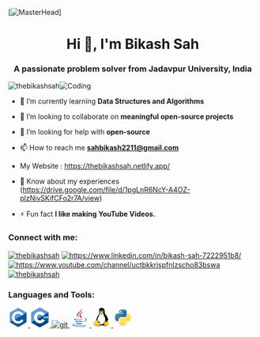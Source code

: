 [![MasterHead](https://t3.ftcdn.net/jpg/02/68/48/86/360_F_268488616_wcoB2JnGbOD2u3bpn2GPmu0KJQ4Ah66T.jpg)]
<h1 align="center">Hi 👋, I'm Bikash Sah</h1>
<h3 align="center">A passionate problem solver from Jadavpur University, India</h3>
<img align="right" alt="Coding" width="400" src="https://miro.medium.com/max/1000/1*yJXbQF9JDj7aAJaXV8VePQ.gif">

<p align="left"> <img src="https://komarev.com/ghpvc/?username=thebikashsah&label=Profile%20views&color=0e75b6&style=flat" alt="thebikashsah" /> </p>

- 🌱 I’m currently learning **Data Structures and Algorithms**

- 👯 I’m looking to collaborate on **meaningful open-source projects**

- 🤝 I’m looking for help with **open-source**

- 📫 How to reach me **sahbikash2211@gmail.com**
- My Website : https://thebikashsah.netlify.app/

- 📄 Know about my experiences (https://drive.google.com/file/d/1pgLnR6NcY-A4OZ-plzNivSKifCFo2r7A/view)

- ⚡ Fun fact **I like making YouTube Videos.**

<h3 align="left">Connect with me:</h3>
<p align="left">
<a href="https://twitter.com/thebikashsah" target="blank"><img align="center" src="https://raw.githubusercontent.com/rahuldkjain/github-profile-readme-generator/master/src/images/icons/Social/twitter.svg" alt="thebikashsah" height="30" width="40" /></a>
<a href="https://linkedin.com/in/https://www.linkedin.com/in/bikash-sah-7222951b8/" target="blank"><img align="center" src="https://raw.githubusercontent.com/rahuldkjain/github-profile-readme-generator/master/src/images/icons/Social/linked-in-alt.svg" alt="https://www.linkedin.com/in/bikash-sah-7222951b8/" height="30" width="40" /></a>
<a href="https://www.youtube.com/c/https://www.youtube.com/channel/uctbkkrispfnlzscho83bswa" target="blank"><img align="center" src="https://raw.githubusercontent.com/rahuldkjain/github-profile-readme-generator/master/src/images/icons/Social/youtube.svg" alt="https://www.youtube.com/channel/uctbkkrispfnlzscho83bswa" height="30" width="40" /></a>
<a href="https://codeforces.com/profile/thebikashsah" target="blank"><img align="center" src="https://raw.githubusercontent.com/rahuldkjain/github-profile-readme-generator/master/src/images/icons/Social/codeforces.svg" alt="thebikashsah" height="30" width="40" /></a>
</p>

<h3 align="left">Languages and Tools:</h3>
<p align="left"> <a href="https://www.cprogramming.com/" target="_blank" rel="noreferrer"> <img src="https://raw.githubusercontent.com/devicons/devicon/master/icons/c/c-original.svg" alt="c" width="40" height="40"/> </a> <a href="https://www.w3schools.com/cpp/" target="_blank" rel="noreferrer"> <img src="https://raw.githubusercontent.com/devicons/devicon/master/icons/cplusplus/cplusplus-original.svg" alt="cplusplus" width="40" height="40"/> </a> <a href="https://git-scm.com/" target="_blank" rel="noreferrer"> <img src="https://www.vectorlogo.zone/logos/git-scm/git-scm-icon.svg" alt="git" width="40" height="40"/> </a> <a href="https://www.java.com" target="_blank" rel="noreferrer"> <img src="https://raw.githubusercontent.com/devicons/devicon/master/icons/java/java-original.svg" alt="java" width="40" height="40"/> </a> <a href="https://www.linux.org/" target="_blank" rel="noreferrer"> <img src="https://raw.githubusercontent.com/devicons/devicon/master/icons/linux/linux-original.svg" alt="linux" width="40" height="40"/> </a> <a href="https://www.python.org" target="_blank" rel="noreferrer"> <img src="https://raw.githubusercontent.com/devicons/devicon/master/icons/python/python-original.svg" alt="python" width="40" height="40"/> </a> </p>
